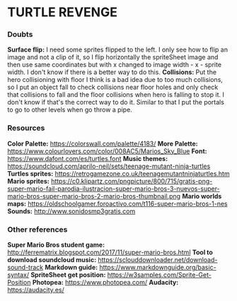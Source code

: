# TURTLE REVENGE



### Doubts
**Surface flip:** I need some sprites flipped to the left. I only see how to flip an image and not a clip of it, so I flip horizontally the spriteSheet image and then use same coordinates but with x changed to image width - x - sprite width. I don't know if there is a better way to do this.
**Collisions:** Put the hero collisioning with floor I think is a bad idea due to too much collisions, so I put an object fall to check collisions near floor holes and only check that collisions to fall and the floor collisions when hero is falling to stop it. I don't know if that's the correct way to do it. Similar to that I put the portals to go to other levels when go throw a pipe.


### Resources

**Color Palette:** https://colorswall.com/palette/4183/
**More Palette:** https://www.colourlovers.com/color/008AC5/Marios_Sky_Blue
**Font:** https://www.dafont.com/es/turtles.font
**Music themes:** https://soundcloud.com/aprilo-neil/sets/teenage-mutant-ninja-turtles
**Turtles sprites:** https://retrogamezone.co.uk/teenagemutantninjaturtles.htm
**Mario sprites:** https://c0.klipartz.com/pngpicture/800/715/gratis-png-super-mario-fail-parodia-ilustracion-super-mario-bros-3-nuevos-super-mario-bros-super-mario-bros-2-mario-bros-thumbnail.png
**Mario worlds maps:** https://oldschoolgamer.foroactivo.com/t116-super-mario-bros-1-nes
**Sounds:** http://www.sonidosmp3gratis.com

### Other references

**Super Mario Bros student game:** http://ferrematrix.blogspot.com/2017/11/super-mario-bros.html
**Tool to download soundcloud music:** https://sclouddownloader.net/download-sound-track
**Markdown guide:** https://www.markdownguide.org/basic-syntax/
**SpriteSheet get position:** https://w3samples.com/Sprite-Get-Position
**Photopea:** https://www.photopea.com/
**Audacity:** https://audacity.es/